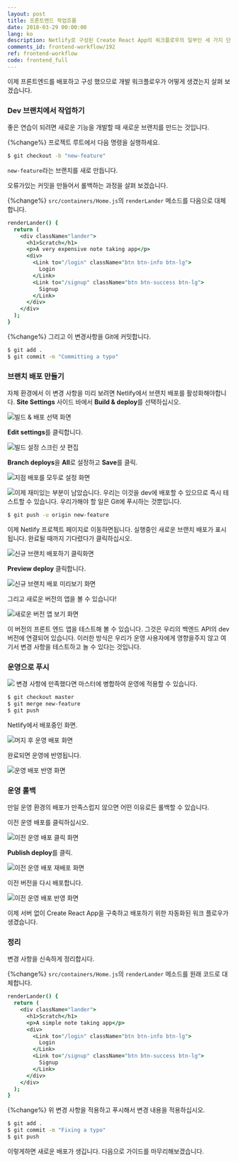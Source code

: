 ```yaml
---
layout: post
title: 프론트엔드 작업흐름
date: 2018-03-29 00:00:00
lang: ko
description: Netlify로 구성된 Create React App의 워크플로우의 일부인 세 가지 단계가 있습니다. 새 기능을 사용하여 신규 브랜치를 만들고 브랜치 배포를 활성화합니다. 마스터로 병합하여 운영 환경에 배포하십시오. 마지막으로 운영 환경에서 롤백할 Netlify 콘솔을 통해 기존 배포를 게시하십시오. 
comments_id: frontend-workflow/192
ref: frontend-workflow
code: frontend_full
---
```


이제 프론트엔드를 배포하고 구성 했으므로 개발 워크플로우가 어떻게 생겼는지 살펴 보겠습니다.

### Dev 브랜치에서 작업하기

좋은 연습이 되려면 새로운 기능을 개발할 때 새로운 브랜치를 만드는 것입니다.

{%change%} 프로젝트 루트에서 다음 명령을 실행하세요.

``` bash
$ git checkout -b "new-feature"
```

`new-feature`라는 브랜치를 새로 만듭니다.

오류가있는 커밋을 만들어서 롤백하는 과정을 살펴 보겠습니다.

{%change%} `src/containers/Home.js`의 `renderLander` 메소드를 다음으로 대체합니다.

``` coffee
renderLander() {
  return (
    <div className="lander">
      <h1>Scratch</h1>
      <p>A very expensive note taking app</p>
      <div>
        <Link to="/login" className="btn btn-info btn-lg">
          Login
        </Link>
        <Link to="/signup" className="btn btn-success btn-lg">
          Signup
        </Link>
      </div>
    </div>
  );
}
```

{%change%} 그리고 이 변경사항을 Git에 커밋합니다.

``` bash
$ git add .
$ git commit -m "Committing a typo"
```

### 브랜치 배포 만들기

자체 환경에서 이 변경 사항을 미리 보려면 Netlify에서 브랜치 배포를 활성화해야합니다. **Site Settings** 사이드 바에서 **Build & deploy**를 선택하십시오.

![빌드 & 배포 선택 화면](/assets/part2/select-build-and-deploy.png)

**Edit settings**를 클릭합니다.

![빌드 설정 스크린 샷 편집](/assets/part2/edit-build-settings.png)

**Branch deploys**을 **All**로 설정하고 **Save**를 클릭.

![지점 배포를 모두로 설정 화면](/assets/part2/set-branch-deploys-to-all.png)

<img class="code-marker" src="/assets/s.png"/>이제 재미있는 부분이 남았습니다. 우리는 이것을 dev에 배포할 수 있으므로 즉시 테스트할 수 있습니다. 우리가해야 할 일은 Git에 푸시하는 것뿐입니다.

``` bash
$ git push -u origin new-feature
```

이제 Netlify 프로젝트 페이지로 이동하면됩니다. 실행중인 새로운 브랜치 배포가 표시됩니다. 완료될 때까지 기다렸다가 클릭하십시오.

![신규 브랜치 배포하기 클릭화면](/assets/part2/click-on-new-branch-deploy.png)

**Preview deploy** 클릭합니다.

![신규 브랜치 배포 미리보기 화면](/assets/part2/preview-new-branch-deploy.png)

그리고 새로운 버전의 앱을 볼 수 있습니다!

![새로운 버전 앱 보기 화면](/assets/part2/preview-deploy-in-action.png)

이 버전의 프론트 엔드 앱을 테스트해 볼 수 있습니다. 그것은 우리의 백엔드 API의 dev 버전에 연결되어 있습니다. 이러한 방식은 우리가 운영 사용자에게 영향을주지 않고 여기서 변경 사항을 테스트하고 놀 수 있다는 것입니다.

### 운영으로 푸시

<img class="code-marker" src="/assets/s.png"/> 변경 사항에 만족했다면 마스터에 병합하여 운영에 적용할 수 있습니다.

``` bash
$ git checkout master
$ git merge new-feature
$ git push
```

Netlify에서 배포중인 화면.

![머지 후 운영 배포 화면](/assets/part2/production-deploy-after-merge.png)

완료되면 운영에 반영됩니다.

![운영 배포 반영 화면](/assets/part2/production-deploy-is-live.png)

### 운영 롤백

만일 운영 환경의 배포가 만족스럽지 않으면 어떤 이유로든 롤백할 수 있습니다.

이전 운영 배포를 클릭하십시오.

![이전 운영 배포 클릭 화면](/assets/part2/click-on-old-production-deployment.png)

**Publish deploy**를 클릭.

![이전 운영 배포 재배포 화면](/assets/part2/publish-old-production-deployment.png)

이전 버전을 다시 배포합니다.

![이전 운영 배포 반영 화면](/assets/part2/old-production-deploy-is-live.png)

이제 서버 없이 Create React App을 구축하고 배포하기 위한 자동화된 워크 플로우가 생겼습니다.

### 정리

변경 사항을 신속하게 정리합시다.

{%change%} `src/containers/Home.js`의 `renderLander` 메소드를 원래 코드로 대체합니다.

``` coffee
renderLander() {
  return (
    <div className="lander">
      <h1>Scratch</h1>
      <p>A simple note taking app</p>
      <div>
        <Link to="/login" className="btn btn-info btn-lg">
          Login
        </Link>
        <Link to="/signup" className="btn btn-success btn-lg">
          Signup
        </Link>
      </div>
    </div>
  );
}
```

{%change%} 위 변경 사항을 적용하고 푸시해서 변경 내용을 적용하십시오.

``` bash
$ git add .
$ git commit -m "Fixing a typo"
$ git push
```

이렇게하면 새로운 배포가 생깁니다. 다음으로 가이드를 마무리해보겠습니다.
